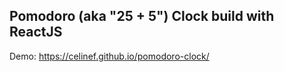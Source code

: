 ## Pomodoro (aka "25 + 5") Clock build with ReactJS

Demo: https://celinef.github.io/pomodoro-clock/

